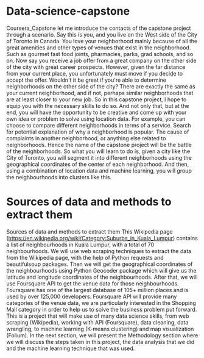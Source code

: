 # Data-science-capstone
Coursera_Capstone let me introduce the contacts of the capstone project through a scenario. Say this is you, and you live on the West side of the City of Toronto in Canada. You love your neighborhood mainly because of all the great amenities and other types of venues that exist in the neighborhood. Such as gourmet fast food joints, pharmacies, parks, grad schools, and so on. Now say you receive a job offer from a great company on the other side of the city with great career prospects. However, given the far distance from your current place, you unfortunately must move if you decide to accept the offer. Wouldn't it be great if you're able to determine neighborhoods on the other side of the city? There are exactly the same as your current neighborhood, and if not, perhaps similar neighborhoods that are at least closer to your new job. So in this capstone project, I hope to equip you with the necessary skills to do so. And not only that, but at the end, you will have the opportunity to be creative and come up with your own idea or problem to solve using location data. For example, you can choose to compare different neighborhoods in terms of a service. Search for potential explanation of why a neighborhood is popular. The cause of complaints in another neighborhood, or anything else related to neighborhoods. Hence the name of the capstone project will be the battle of the neighborhoods. So what you will learn to do is, given a city like the City of Toronto, you will segment it into different neighborhoods using the geographical coordinates of the center of each neighborhood. And then, using a combination of location data and machine learning, you will group the neighbourhoods into clusters like this.

# Sources of data and methods to extract them
Sources of data and methods to extract them
This Wikipedia page (https://en.wikipedia.org/wiki/Category:Suburbs_in_Kuala_Lumpur) contains a list of neighbourhoods in Kuala Lumpur, with a total of 70 neighbourhoods. We will use web scraping techniques to extract the data from the Wikipedia page, with the help of Python requests and beautifulsoup packages. Then we will get the geographical coordinates of the neighbourhoods using Python Geocoder package which will give us the latitude and longitude coordinates of the neighbourhoods.
After that, we will use Foursquare API to get the venue data for those neighbourhoods. Foursquare has one of the largest database of 105+ million places and is used by over 125,000 developers. Foursquare API will provide many categories of the venue data, we are particularly interested in the Shopping Mall category in order to help us to solve the business problem put forward. This is a project that will make use of many data science skills, from web scraping (Wikipedia), working with API (Foursquare), data cleaning, data wrangling, to machine learning (K-means clustering) and map visualization (Folium). In the next section, we will present the Methodology section where we will discuss the steps taken in this project, the data analysis that we did and the machine learning technique that was used.

